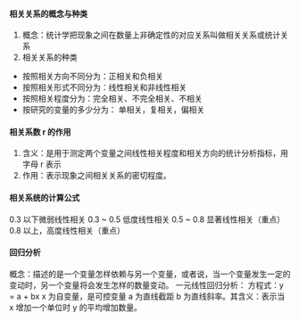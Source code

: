#### 相关关系的概念与种类
1. 概念：统计学把现象之间在数量上非确定性的对应关系叫做相关关系或统计关系
2. 相关关系的种类
  * 按照相关方向不同分为：正相关和负相关
  * 按照相关形式不同分为：线性相关和非线性相关
  * 按照相关程度分为：完全相关、不完全相关、不相关
  * 按研究的变量的多少分为： 单相关，复相关，偏相关

#### 相关系数 r 的作用
1. 含义：是用于测定两个变量之间线性相关程度和相关方向的统计分析指标，用字母 r 表示
2. 作用：表示现象之间相关关系的密切程度。

#### 相关系统的计算公式
0.3 以下微弱线性相关
0.3 ~ 0.5 低度线性相关
0.5 ~ 0.8 显著线性相关（重点）
0.8 以上，高度线性相关（重点）

#### 回归分析
概念：描述的是一个变量怎样依赖与另一个变量，或者说，当一个变量发生一定的变动时，另一个变量将会发生怎样的数量变动。
一元线性回归分析：
方程式：y = a + bx
x 为自变量，是可控变量
a 为直线截距
b 为直线斜率。其含义：表示当 x 增加一个单位时 y 的平均增加数量。